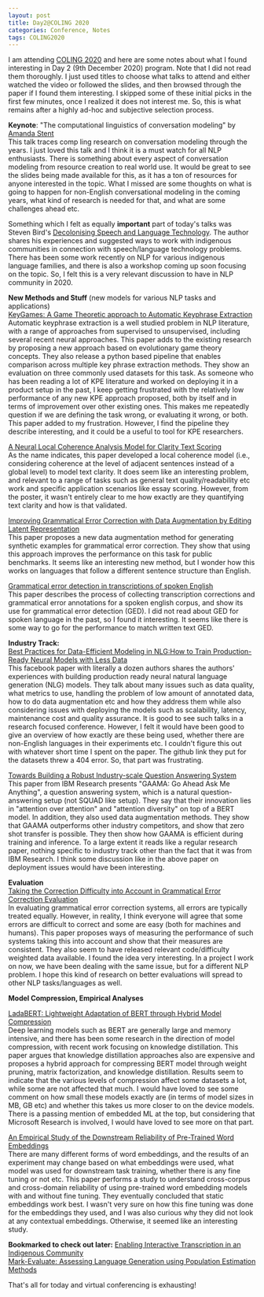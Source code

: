 ```yaml
---
layout: post
title: Day2@COLING 2020
categories: Conference, Notes
tags: COLING2020
---
```


I am attending [COLING 2020](https://coling2020.org/) and here are some notes about what I found interesting in Day 2 (9th December 2020) program. Note that I did not read them thoroughly. I just used titles to choose what talks to attend and either watched the video or followed the slides, and then browsed through the paper if I found them interesting. I skipped some of these initial picks in the first few minutes, once I realized it does not interest me. So, this is what remains after a highly ad-hoc and subjective selection process. 

**Keynote**: "The computational linguistics of conversation modeling" by [Amanda Stent](https://scholar.google.com/citations?user=cXa9QOYAAAAJ&hl=en)  
This talk traces comp ling research on conversation modeling through the years. I just loved this talk and I think it is a must watch for all NLP enthusiasts. There is something about every aspect of conversation modeling from resource creation to real world use. It would be great to see the slides being made available for this, as it has a ton of resources for anyone interested in the topic. What I missed are some thoughts on what is going to happen for non-English conversational modeling in the coming years, what kind of research is needed for that, and what are some challenges ahead etc. 

Something which I felt as equally **important** part of today's talks was Steven Bird's [Decolonising Speech and Language Technology](https://www.aclweb.org/anthology/2020.coling-main.313/). The author shares his experiences and suggested ways to work with indigenous communities in connection with speech/language technology problems. There has been some work recently on NLP for various indigenous language families, and there is also a workshop coming up soon focusing on the topic. So, I felt this is a very relevant discussion to have in NLP community in 2020. 

**New Methods and Stuff** (new models for various NLP tasks and applications)  
[KeyGames: A Game Theoretic approach to Automatic Keyphrase Extraction](https://www.aclweb.org/anthology/2020.coling-main.184)  
Automatic keyphrase extraction is a well studied problem in NLP literature, with a range of approaches from supervised to unsupervised, including several recent neural approaches. This paper adds to the existing research by proposing a new approach based on evolutionary game theory concepts. They also release a python based pipeline that enables comparison across multiple key phrase extraction methods. They show an evaluation on three commonly used datasets for this task. As someone who has been reading a lot of KPE literature and worked on deploying it in a product setup in the past, I keep getting frustrated with the relatively low performance of any new KPE approach proposed, both by itself and in terms of improvement over other existing ones. This makes me repeatedly question if we are defining the task wrong, or evaluating it wrong, or both. This paper added to my frustration. However, I find the pipeline they describe interesting, and it could be a useful to tool for KPE researchers.  

[A Neural Local Coherence Analysis Model for Clarity Text Scoring](https://www.aclweb.org/anthology/2020.coling-main.194/)  
As the name indicates, this paper developed a local coherence model (i.e., considering coherence at the level of adjacent sentences instead of a global level) to model text clarity. It does seem like an interesting problem, and relevant to a range of tasks such as general text quality/readability etc work and specific application scenarios like essay scoring. However, from the poster, it wasn't entirely clear to me how exactly are they quantifying text clarity and how is that validated. 

[Improving Grammatical Error Correction with Data Augmentation by Editing Latent Representation](https://www.aclweb.org/anthology/2020.coling-main.200/)  
This paper proposes a new data augmentation method for generating synthetic examples for grammatical error correction. They show that using this approach improves the performance on this task for public benchmarks. It seems like an interesting new method, but I wonder how this works on languages that follow a different sentence structure than English. 

[Grammatical error detection in transcriptions of spoken English](https://www.aclweb.org/anthology/2020.coling-main.195/)  
This paper describes the process of collecting transcription corrections and grammatical error annotations for a spoken english corpus, and show its use for grammatical error detection (GED). I did not read about GED for spoken language in the past, so I found it interesting. It seems like there is some way to go for the performance to match written text GED.

**Industry Track:**  
[Best Practices for Data-Efficient Modeling in NLG:How to Train Production-Ready Neural Models with Less Data](https://www.aclweb.org/anthology/2020.coling-industry.7/)  
This facebook paper with literally a dozen authors shares the authors' experiences with building production ready neural natural language generation (NLG) models. They talk about many issues such as data quality, what metrics to use, handling the problem of low amount of annotated data, how to do data augmentation etc and how they address them while also considering issues with deploying the models such as scalability, latency, maintenance cost and quality assurance. It is good to see such talks in a research focused conference. However, I felt it would have been good to give an overview of how exactly are these being used, whether there are non-English languages in their experiments etc. I couldn't figure this out with whatever short time I spent on the paper. The github link they put for the datasets threw a 404 error. So, that part was frustrating. 

[Towards Building a Robust Industry-scale Question Answering System](https://www.aclweb.org/anthology/2020.coling-industry.9/)  
This paper from IBM Research presents "GAAMA: Go Ahead Ask Me Anything", a question answering system, which is a natural question-answering setup (not SQUAD like setup). They say that their innovation lies in "attention over attention" and "attention diversity" on top of a BERT model. In addition, they also used data augmentation methods. They show that GAAMA outperforms other industry competitors, and show that zero shot transfer is possible. They then show how GAAMA is efficient during training and inference. To a large extent it reads like a regular research paper, nothing specific to industry track other than the fact that it was from IBM Research. I think some discussion like in the above paper on deployment issues would have been interesting. 


**Evaluation**  
[Taking the Correction Difficulty into Account in Grammatical Error Correction Evaluation](https://www.aclweb.org/anthology/2020.coling-main.188/)  
In evaluating grammatical error correction systems, all errors are typically treated equally. However, in reality, I think everyone will agree that some errors are difficult to correct and some are easy (both for machines and humans). This paper proposes ways of measuring the performance of such systems taking this into account and show that their measures are consistent. They also seem to have released relevant code/difficulty weighted data available. I found the idea very interesting. In a project I work on now, we have been dealing with the same issue, but for a different NLP problem. I hope this kind of research on better evaluations will spread to other NLP tasks/languages as well.


**Model Compression, Empirical Analyses**

[LadaBERT: Lightweight Adaptation of BERT through Hybrid Model Compression](https://www.aclweb.org/anthology/2020.coling-main.287/)  
Deep learning models such as BERT are generally large and memory intensive, and there has been some research in the direction of model compression, with recent work focusing on knowledge distillation. This paper argues that knowledge distillation approaches also are expensive and proposes a hybrid approach for compressing BERT model through weight pruning, matrix factorization, and knowledge distillation. Results seem to indicate that the various levels of compression affect some datasets a lot, while some are not affected that much. I would have loved to see some comment on how small these models exactly are (in terms of model sizes in MB, GB etc) and whether this takes us more closer to on the device models. There is a passing mention of embedded ML at the top, but considering that Microsoft Research is involved, I would have loved to see more on that part.  

[An Empirical Study of the Downstream Reliability of Pre-Trained Word Embeddings](https://www.aclweb.org/anthology/2020.coling-main.299/)  
There are many different forms of word embeddings, and the results of an experiment may change based on what embeddings were used, what model was used for downstream task training, whether there is any fine tuning or not etc. This paper performs a study to understand cross-corpus and cross-domain reliability of using pre-trained word embedding models with and without fine tuning. They eventually concluded that static embeddings work best. I wasn't very sure on how this fine tuning was done for the embeddings they used, and I was also curious why they did not look at any contextual embeddings. Otherwise, it seemed like an interesting study. 


**Bookmarked to check out later:**
[Enabling Interactive Transcription in an Indigenous Community](https://www.aclweb.org/anthology/2020.coling-main.303/)  
[Mark-Evaluate: Assessing Language Generation using Population Estimation Methods](https://www.aclweb.org/anthology/2020.coling-main.178/)  

That's all for today and virtual conferencing is exhausting! 


